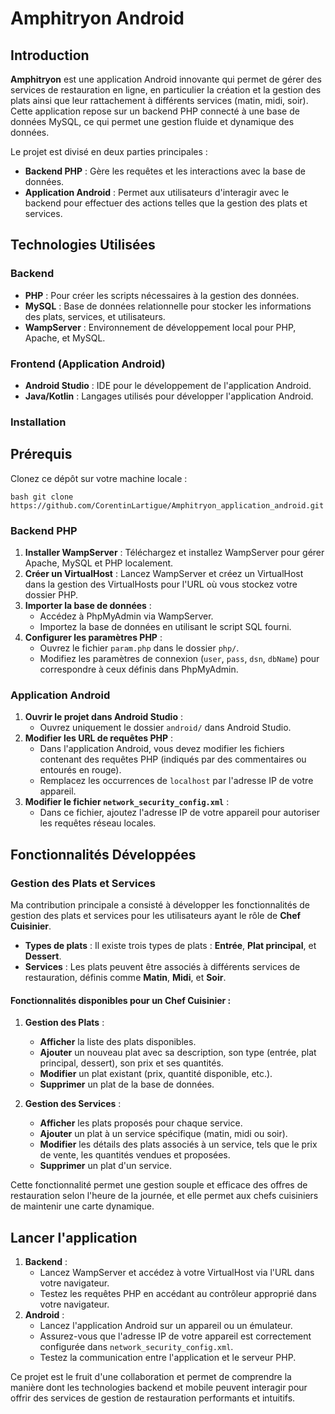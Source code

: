 # Amphitryon Android

## Introduction
**Amphitryon** est une application Android innovante qui permet de gérer des services de restauration en ligne, en particulier la création et la gestion des plats ainsi que leur rattachement à différents services (matin, midi, soir). Cette application repose sur un backend PHP connecté à une base de données MySQL, ce qui permet une gestion fluide et dynamique des données.

Le projet est divisé en deux parties principales :
- **Backend PHP** : Gère les requêtes et les interactions avec la base de données.
- **Application Android** : Permet aux utilisateurs d'interagir avec le backend pour effectuer des actions telles que la gestion des plats et services.

## Technologies Utilisées
### Backend
- **PHP** : Pour créer les scripts nécessaires à la gestion des données.
- **MySQL** : Base de données relationnelle pour stocker les informations des plats, services, et utilisateurs.
- **WampServer** : Environnement de développement local pour PHP, Apache, et MySQL.
  
### Frontend (Application Android)
- **Android Studio** : IDE pour le développement de l'application Android.
- **Java/Kotlin** : Langages utilisés pour développer l'application Android.

### Installation

## Prérequis

Clonez ce dépôt sur votre machine locale :

```bash git clone https://github.com/CorentinLartigue/Amphitryon_application_android.git ```

### Backend PHP
1. **Installer WampServer** : Téléchargez et installez WampServer pour gérer Apache, MySQL et PHP localement.
2. **Créer un VirtualHost** : Lancez WampServer et créez un VirtualHost dans la gestion des VirtualHosts pour l'URL où vous stockez votre dossier PHP.
3. **Importer la base de données** :
   - Accédez à PhpMyAdmin via WampServer.
   - Importez la base de données en utilisant le script SQL fourni.
4. **Configurer les paramètres PHP** :
   - Ouvrez le fichier `param.php` dans le dossier `php/`.
   - Modifiez les paramètres de connexion (`user`, `pass`, `dsn`, `dbName`) pour correspondre à ceux définis dans PhpMyAdmin.

### Application Android
1. **Ouvrir le projet dans Android Studio** :
   - Ouvrez uniquement le dossier `android/` dans Android Studio.
2. **Modifier les URL de requêtes PHP** :
   - Dans l'application Android, vous devez modifier les fichiers contenant des requêtes PHP (indiqués par des commentaires ou entourés en rouge).
   - Remplacez les occurrences de `localhost` par l'adresse IP de votre appareil.
3. **Modifier le fichier `network_security_config.xml`** :
   - Dans ce fichier, ajoutez l'adresse IP de votre appareil pour autoriser les requêtes réseau locales.

## Fonctionnalités Développées

### Gestion des Plats et Services
Ma contribution principale a consisté à développer les fonctionnalités de gestion des plats et services pour les utilisateurs ayant le rôle de **Chef Cuisinier**.

- **Types de plats** : Il existe trois types de plats : **Entrée**, **Plat principal**, et **Dessert**.
- **Services** : Les plats peuvent être associés à différents services de restauration, définis comme **Matin**, **Midi**, et **Soir**.
  
#### Fonctionnalités disponibles pour un Chef Cuisinier :
1. **Gestion des Plats** :
   - **Afficher** la liste des plats disponibles.
   - **Ajouter** un nouveau plat avec sa description, son type (entrée, plat principal, dessert), son prix et ses quantités.
   - **Modifier** un plat existant (prix, quantité disponible, etc.).
   - **Supprimer** un plat de la base de données.

2. **Gestion des Services** :
   - **Afficher** les plats proposés pour chaque service.
   - **Ajouter** un plat à un service spécifique (matin, midi ou soir).
   - **Modifier** les détails des plats associés à un service, tels que le prix de vente, les quantités vendues et proposées.
   - **Supprimer** un plat d'un service.

Cette fonctionnalité permet une gestion souple et efficace des offres de restauration selon l'heure de la journée, et elle permet aux chefs cuisiniers de maintenir une carte dynamique.

## Lancer l'application
1. **Backend** :
   - Lancez WampServer et accédez à votre VirtualHost via l'URL dans votre navigateur.
   - Testez les requêtes PHP en accédant au contrôleur approprié dans votre navigateur.
2. **Android** :
   - Lancez l'application Android sur un appareil ou un émulateur.
   - Assurez-vous que l'adresse IP de votre appareil est correctement configurée dans `network_security_config.xml`.
   - Testez la communication entre l'application et le serveur PHP.

Ce projet est le fruit d'une collaboration et permet de comprendre la manière dont les technologies backend et mobile peuvent interagir pour offrir des services de gestion de restauration performants et intuitifs.
